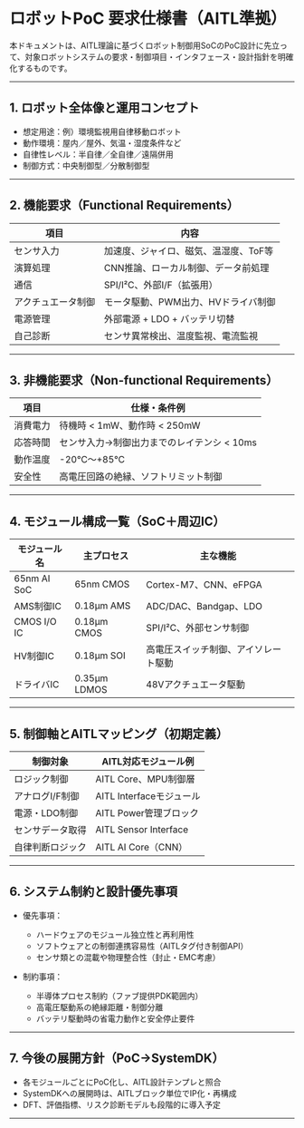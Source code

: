 # ロボットPoC 要求仕様書（AITL準拠）

本ドキュメントは、AITL理論に基づくロボット制御用SoCのPoC設計に先立って、対象ロボットシステムの要求・制御項目・インタフェース・設計指針を明確化するものです。

---

## 1. ロボット全体像と運用コンセプト

- 想定用途：例）環境監視用自律移動ロボット
- 動作環境：屋内／屋外、気温・湿度条件など
- 自律性レベル：半自律／全自律／遠隔併用
- 制御方式：中央制御型／分散制御型

---

## 2. 機能要求（Functional Requirements）

| 項目         | 内容                                   |
|--------------|----------------------------------------|
| センサ入力   | 加速度、ジャイロ、磁気、温湿度、ToF等 |
| 演算処理     | CNN推論、ローカル制御、データ前処理   |
| 通信         | SPI/I²C、外部I/F（拡張用）             |
| アクチュエータ制御 | モータ駆動、PWM出力、HVドライバ制御 |
| 電源管理     | 外部電源 + LDO + バッテリ切替         |
| 自己診断     | センサ異常検出、温度監視、電流監視     |

---

## 3. 非機能要求（Non-functional Requirements）

| 項目     | 仕様・条件例                                   |
|----------|------------------------------------------------|
| 消費電力 | 待機時 < 1mW、動作時 < 250mW                   |
| 応答時間 | センサ入力→制御出力までのレイテンシ < 10ms    |
| 動作温度 | -20℃〜+85℃                                     |
| 安全性   | 高電圧回路の絶縁、ソフトリミット制御            |

---

## 4. モジュール構成一覧（SoC＋周辺IC）

| モジュール名    | 主プロセス     | 主な機能                        |
|-----------------|----------------|---------------------------------|
| 65nm AI SoC     | 65nm CMOS      | Cortex-M7、CNN、eFPGA           |
| AMS制御IC       | 0.18µm AMS     | ADC/DAC、Bandgap、LDO           |
| CMOS I/O IC     | 0.18µm CMOS    | SPI/I²C、外部センサ制御         |
| HV制御IC        | 0.18µm SOI     | 高電圧スイッチ制御、アイソレート駆動 |
| ドライバIC      | 0.35µm LDMOS   | 48Vアクチュエータ駆動           |

---

## 5. 制御軸とAITLマッピング（初期定義）

| 制御対象          | AITL対応モジュール例              |
|-------------------|-----------------------------------|
| ロジック制御      | AITL Core、MPU制御層              |
| アナログI/F制御   | AITL Interfaceモジュール          |
| 電源・LDO制御     | AITL Power管理ブロック            |
| センサデータ取得  | AITL Sensor Interface             |
| 自律判断ロジック  | AITL AI Core（CNN）               |

---

## 6. システム制約と設計優先事項

- 優先事項：
  - ハードウェアのモジュール独立性と再利用性
  - ソフトウェアとの制御連携容易性（AITLタグ付き制御API）
  - センサ類との混載や物理整合性（封止・EMC考慮）

- 制約事項：
  - 半導体プロセス制約（ファブ提供PDK範囲内）
  - 高電圧駆動系の絶縁距離・制御分離
  - バッテリ駆動時の省電力動作と安全停止要件

---

## 7. 今後の展開方針（PoC→SystemDK）

- 各モジュールごとにPoC化し、AITL設計テンプレと照合
- SystemDKへの展開時は、AITLブロック単位でIP化・再構成
- DFT、評価指標、リスク診断モデルも段階的に導入予定

---

